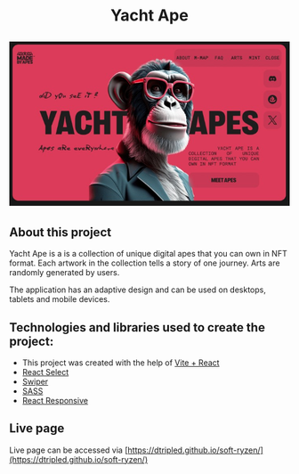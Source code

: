 <h1 align="center">Yacht Ape</h1>
<h2 align="center">

<img src="src/images/banner.jpg">

## About this project

Yacht Ape is a is a collection of unique digital apes that you can own in NFT format. Each artwork in the collection tells a story of one journey. Arts are randomly generated by users.

The application has an adaptive design and can be used on desktops, tablets and mobile devices.

## Technologies and libraries used to create the project:

- This project was created with the help of [Vite + React](https://github.com/vitejs/vite)
- [React Select](https://react-select.com)
- [Swiper](https://swiperjs.com)
- [SASS](https://sass-lang.com/)
- [React Responsive](https://www.npmjs.com/package/react-responsive)

## Live page

Live page can be accessed via [https://dtripled.github.io/soft-ryzen/](https://dtripled.github.io/soft-ryzen/)
